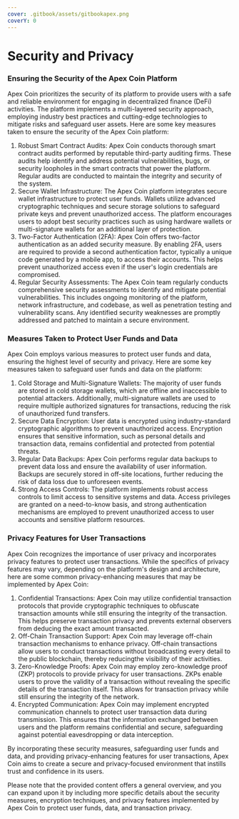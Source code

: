 ```yaml
---
cover: .gitbook/assets/gitbookapex.png
coverY: 0
---
```


# Security and Privacy

### Ensuring the Security of the Apex Coin Platform

Apex Coin prioritizes the security of its platform to provide users with a safe and reliable environment for engaging in decentralized finance (DeFi) activities. The platform implements a multi-layered security approach, employing industry best practices and cutting-edge technologies to mitigate risks and safeguard user assets. Here are some key measures taken to ensure the security of the Apex Coin platform:

1. Robust Smart Contract Audits: Apex Coin conducts thorough smart contract audits performed by reputable third-party auditing firms. These audits help identify and address potential vulnerabilities, bugs, or security loopholes in the smart contracts that power the platform. Regular audits are conducted to maintain the integrity and security of the system.
2. Secure Wallet Infrastructure: The Apex Coin platform integrates secure wallet infrastructure to protect user funds. Wallets utilize advanced cryptographic techniques and secure storage solutions to safeguard private keys and prevent unauthorized access. The platform encourages users to adopt best security practices such as using hardware wallets or multi-signature wallets for an additional layer of protection.
3. Two-Factor Authentication (2FA): Apex Coin offers two-factor authentication as an added security measure. By enabling 2FA, users are required to provide a second authentication factor, typically a unique code generated by a mobile app, to access their accounts. This helps prevent unauthorized access even if the user's login credentials are compromised.
4. Regular Security Assessments: The Apex Coin team regularly conducts comprehensive security assessments to identify and mitigate potential vulnerabilities. This includes ongoing monitoring of the platform, network infrastructure, and codebase, as well as penetration testing and vulnerability scans. Any identified security weaknesses are promptly addressed and patched to maintain a secure environment.

### Measures Taken to Protect User Funds and Data

Apex Coin employs various measures to protect user funds and data, ensuring the highest level of security and privacy. Here are some key measures taken to safeguard user funds and data on the platform:

1. Cold Storage and Multi-Signature Wallets: The majority of user funds are stored in cold storage wallets, which are offline and inaccessible to potential attackers. Additionally, multi-signature wallets are used to require multiple authorized signatures for transactions, reducing the risk of unauthorized fund transfers.
2. Secure Data Encryption: User data is encrypted using industry-standard cryptographic algorithms to prevent unauthorized access. Encryption ensures that sensitive information, such as personal details and transaction data, remains confidential and protected from potential threats.
3. Regular Data Backups: Apex Coin performs regular data backups to prevent data loss and ensure the availability of user information. Backups are securely stored in off-site locations, further reducing the risk of data loss due to unforeseen events.
4. Strong Access Controls: The platform implements robust access controls to limit access to sensitive systems and data. Access privileges are granted on a need-to-know basis, and strong authentication mechanisms are employed to prevent unauthorized access to user accounts and sensitive platform resources.

### Privacy Features for User Transactions

Apex Coin recognizes the importance of user privacy and incorporates privacy features to protect user transactions. While the specifics of privacy features may vary, depending on the platform's design and architecture, here are some common privacy-enhancing measures that may be implemented by Apex Coin:

1. Confidential Transactions: Apex Coin may utilize confidential transaction protocols that provide cryptographic techniques to obfuscate transaction amounts while still ensuring the integrity of the transaction. This helps preserve transaction privacy and prevents external observers from deducing the exact amount transacted.
2. Off-Chain Transaction Support: Apex Coin may leverage off-chain transaction mechanisms to enhance privacy. Off-chain transactions allow users to conduct transactions without broadcasting every detail to the public blockchain, thereby reducingthe visibility of their activities.
3. Zero-Knowledge Proofs: Apex Coin may employ zero-knowledge proof (ZKP) protocols to provide privacy for user transactions. ZKPs enable users to prove the validity of a transaction without revealing the specific details of the transaction itself. This allows for transaction privacy while still ensuring the integrity of the network.
4. Encrypted Communication: Apex Coin may implement encrypted communication channels to protect user transaction data during transmission. This ensures that the information exchanged between users and the platform remains confidential and secure, safeguarding against potential eavesdropping or data interception.

By incorporating these security measures, safeguarding user funds and data, and providing privacy-enhancing features for user transactions, Apex Coin aims to create a secure and privacy-focused environment that instills trust and confidence in its users.

Please note that the provided content offers a general overview, and you can expand upon it by including more specific details about the security measures, encryption techniques, and privacy features implemented by Apex Coin to protect user funds, data, and transaction privacy.
